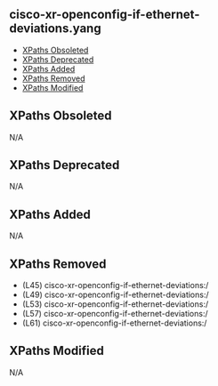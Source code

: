 ## cisco-xr-openconfig-if-ethernet-deviations.yang

- [XPaths Obsoleted](#xpaths-obsoleted)
- [XPaths Deprecated](#xpaths-deprecated)
- [XPaths Added](#xpaths-added)
- [XPaths Removed](#xpaths-removed)
- [XPaths Modified](#xpaths-modified)

## XPaths Obsoleted

N/A

## XPaths Deprecated

N/A

## XPaths Added

N/A

## XPaths Removed

- (L45)	cisco-xr-openconfig-if-ethernet-deviations:/
- (L49)	cisco-xr-openconfig-if-ethernet-deviations:/
- (L53)	cisco-xr-openconfig-if-ethernet-deviations:/
- (L57)	cisco-xr-openconfig-if-ethernet-deviations:/
- (L61)	cisco-xr-openconfig-if-ethernet-deviations:/

## XPaths Modified

N/A

